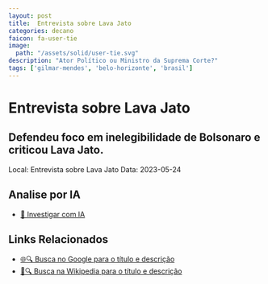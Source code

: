 ```yaml
---
layout: post
title:  Entrevista sobre Lava Jato
categories: decano
faicon: fa-user-tie
image:
  path: "/assets/solid/user-tie.svg"
description: "Ator Político ou Ministro da Suprema Corte?"
tags: ['gilmar-mendes', 'belo-horizonte', 'brasil']
---
```


# Entrevista sobre Lava Jato
## Defendeu foco em inelegibilidade de Bolsonaro e criticou Lava Jato.
Local: Entrevista sobre Lava Jato
Data: 2023-05-24

## Analise por IA
- [🤖 Investigar com IA](https://www.perplexity.ai/search?q=%22Gilmar%20Mendes%22%20%2B%20Entrevista%20sobre%20Lava%20Jato%20Defendeu%20foco%20em%20inelegibilidade%20de%20Bolsonaro%20e%20criticou%20Lava%20Jato.%20Belo%20Horizonte%2C%20Brasil)

## Links Relacionados
- [🌐🔍 Busca no Google para o título e descrição](https://www.google.com/search?q=%22Gilmar%20Mendes%22%20%2B%20Entrevista%20sobre%20Lava%20Jato%20Defendeu%20foco%20em%20inelegibilidade%20de%20Bolsonaro%20e%20criticou%20Lava%20Jato.%20Belo%20Horizonte%2C%20Brasil)
- [📖🔍 Busca na Wikipedia para o título e descrição](https://pt.wikipedia.org/w/index.php?search=%22Gilmar%20Mendes%22%20%2B%20Entrevista%20sobre%20Lava%20Jato%20Defendeu%20foco%20em%20inelegibilidade%20de%20Bolsonaro%20e%20criticou%20Lava%20Jato.%20Belo%20Horizonte%2C%20Brasil)

